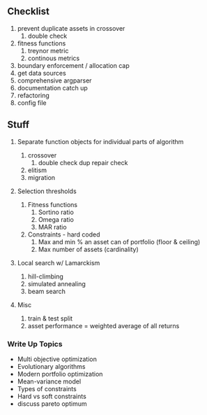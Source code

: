 ## Checklist
1. prevent duplicate assets in crossover
    1. double check
1. fitness functions
    1. treynor metric
    1. continous metrics
1. boundary enforcement / allocation cap
1. get data sources
1. comprehensive argparser
1. documentation catch up
1. refactoring
1. config file

## Stuff
1. Separate function objects for individual parts of algorithm
    1. crossover
        1. double check dup repair check
    1. elitism
    1. migration
    
1. Selection thresholds 
    1. Fitness functions
        1. Sortino ratio
        1. Omega ratio
        1. MAR ratio
    1. Constraints - hard coded
        1. Max and min % an asset can of portfolio (floor & ceiling)
        1. Max number of assets (cardinality)
        
1. Local search w/ Lamarckism
    1. hill-climbing
    1. simulated annealing
    1. beam search
    
1. Misc
    1. train & test split
    1. asset performance = weighted average of all returns

### Write Up Topics
- Multi objective optimization
- Evolutionary algorithms
- Modern portfolio optimization
- Mean-variance model
- Types of constraints
- Hard vs soft constraints
- discuss pareto optimum